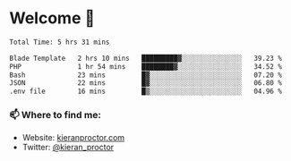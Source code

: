 # Welcome 🦘

<!--START_SECTION:waka-->

```txt
Total Time: 5 hrs 31 mins

Blade Template   2 hrs 10 mins   █████████▓░░░░░░░░░░░░░░░   39.23 %
PHP              1 hr 54 mins    ████████▓░░░░░░░░░░░░░░░░   34.52 %
Bash             23 mins         █▓░░░░░░░░░░░░░░░░░░░░░░░   07.20 %
JSON             22 mins         █▓░░░░░░░░░░░░░░░░░░░░░░░   06.80 %
.env file        16 mins         █▒░░░░░░░░░░░░░░░░░░░░░░░   04.96 %
```

<!--END_SECTION:waka-->

### 📫 Where to find me:

-   Website: [kieranproctor.com](https://kieranproctor.com/)
-   Twitter: [@kieran_proctor](https://twitter.com/kieran_proctor)
